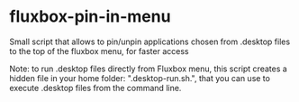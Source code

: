 # fluxbox-pin-in-menu
Small script that allows to pin/unpin applications chosen from .desktop files to the top of the fluxbox menu, for faster access


Note: to run .desktop files directly from Fluxbox menu, this script creates a hidden file in your home folder: ".desktop-run.sh.", that you can use to execute .desktop files from the command line.

